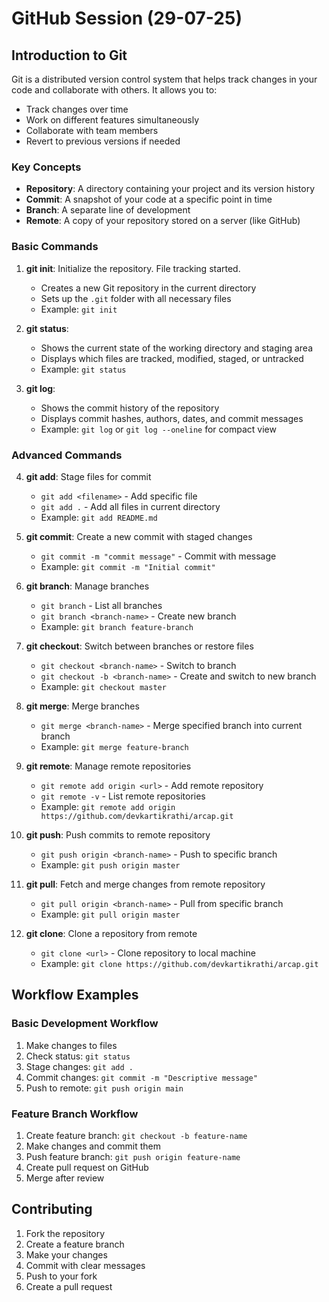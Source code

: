 # GitHub Session (29-07-25)

## Introduction to Git

Git is a distributed version control system that helps track changes in your code and collaborate with others. It allows you to:
- Track changes over time
- Work on different features simultaneously
- Collaborate with team members
- Revert to previous versions if needed

### Key Concepts
- **Repository**: A directory containing your project and its version history
- **Commit**: A snapshot of your code at a specific point in time
- **Branch**: A separate line of development
- **Remote**: A copy of your repository stored on a server (like GitHub)

### Basic Commands

1. **git init**: Initialize the repository. File tracking started.
   - Creates a new Git repository in the current directory
   - Sets up the `.git` folder with all necessary files
   - Example: `git init`

2. **git status**: 
   - Shows the current state of the working directory and staging area
   - Displays which files are tracked, modified, staged, or untracked
   - Example: `git status`

3. **git log**: 
   - Shows the commit history of the repository
   - Displays commit hashes, authors, dates, and commit messages
   - Example: `git log` or `git log --oneline` for compact view

### Advanced Commands

4. **git add**: Stage files for commit
   - `git add <filename>` - Add specific file
   - `git add .` - Add all files in current directory
   - Example: `git add README.md`

5. **git commit**: Create a new commit with staged changes
   - `git commit -m "commit message"` - Commit with message
   - Example: `git commit -m "Initial commit"`

6. **git branch**: Manage branches
   - `git branch` - List all branches
   - `git branch <branch-name>` - Create new branch
   - Example: `git branch feature-branch`

7. **git checkout**: Switch between branches or restore files
   - `git checkout <branch-name>` - Switch to branch
   - `git checkout -b <branch-name>` - Create and switch to new branch
   - Example: `git checkout master`

8. **git merge**: Merge branches
   - `git merge <branch-name>` - Merge specified branch into current branch
   - Example: `git merge feature-branch`

9. **git remote**: Manage remote repositories
   - `git remote add origin <url>` - Add remote repository
   - `git remote -v` - List remote repositories
   - Example: `git remote add origin https://github.com/devkartikrathi/arcap.git`

10. **git push**: Push commits to remote repository
    - `git push origin <branch-name>` - Push to specific branch
    - Example: `git push origin master`

11. **git pull**: Fetch and merge changes from remote repository
    - `git pull origin <branch-name>` - Pull from specific branch
    - Example: `git pull origin master`

12. **git clone**: Clone a repository from remote
    - `git clone <url>` - Clone repository to local machine
    - Example: `git clone https://github.com/devkartikrathi/arcap.git`


## Workflow Examples

### Basic Development Workflow
1. Make changes to files
2. Check status: `git status`
3. Stage changes: `git add .`
4. Commit changes: `git commit -m "Descriptive message"`
5. Push to remote: `git push origin main`

### Feature Branch Workflow
1. Create feature branch: `git checkout -b feature-name`
2. Make changes and commit them
3. Push feature branch: `git push origin feature-name`
4. Create pull request on GitHub
5. Merge after review

## Contributing
1. Fork the repository
2. Create a feature branch
3. Make your changes
4. Commit with clear messages
5. Push to your fork
6. Create a pull request